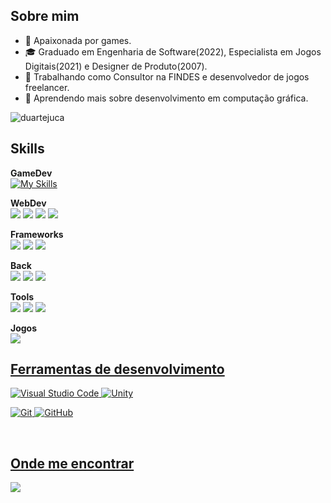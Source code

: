## Sobre mim

- 🤔 Apaixonada por games.
- 🎓 Graduado em Engenharia de Software(2022), Especialista em Jogos Digitais(2021) e Designer de Produto(2007).
- 💼 Trabalhando como Consultor na FINDES e desenvolvedor de jogos freelancer.
- 🌱 Aprendendo mais sobre desenvolvimento em computação gráfica.

![duartejuca](https://github-readme-stats.vercel.app/api/top-langs/?username=duartejuca&hide=html&layout=compact&theme=dark)

## Skills
**GameDev**<br />
[![My Skills](https://skillicons.dev/icons?i=unity,vscode,visualstudio,cs,blender,firebase,git,windows,bitbucket)](https://skillicons.dev)

**WebDev**<br />
<img src="https://img.shields.io/badge/React-20232A?style=for-the-badge&logo=react&logoColor=61DAFB" /> <img src="https://img.shields.io/badge/TypeScript-007ACC?style=for-the-badge&logo=typescript&logoColor=white" /> <img src="https://img.shields.io/badge/JavaScript-F7DF1E?style=for-the-badge&logo=javascript&logoColor=black" /> <img src="https://img.shields.io/badge/CSS3-1572B6?style=for-the-badge&logo=css3&logoColor=white" />

**Frameworks**<br />
<img src="https://img.shields.io/badge/Ant%20Design-1890FF?style=for-the-badge&logo=antdesign&logoColor=white" /> <img src="https://img.shields.io/badge/Bootstrap-563D7C?style=for-the-badge&logo=bootstrap&logoColor=white" /> <img src="https://img.shields.io/badge/Material--UI-0081CB?style=for-the-badge&logo=material-ui&logoColor=white" />

**Back**<br />
<img src="https://img.shields.io/badge/.NET-5C2D91?style=for-the-badge&logo=.net&logoColor=white" /> <img src="https://img.shields.io/badge/MySQL-00000F?style=for-the-badge&logo=mysql&logoColor=white" /> <img src="https://img.shields.io/badge/SQLite-07405E?style=for-the-badge&logo=sqlite&logoColor=white" />

**Tools**<br />
<img src="https://img.shields.io/badge/Git-E34F26?style=for-the-badge&logo=git&logoColor=white" /> <img src="https://img.shields.io/badge/Windows-017AD7?style=for-the-badge&logo=windows&logoColor=white" /> <img src="https://img.shields.io/badge/Microsoft_Office-D83B01?style=for-the-badge&logo=microsoft-office&logoColor=white" />


**Jogos**<br />
<a href="https://steamcommunity.com/id/duartejuca/"><img src="https://img.shields.io/badge/Steam-000000?style=for-the-badge&logo=steam&logoColor=white" />

## Ferramentas de desenvolvimento
![Visual Studio Code](https://img.shields.io/badge/-Visual%20Studio%20Code-333333?style=flat&logo=visual-studio-code&logoColor=007ACC)
![Unity](https://img.shields.io/badge/-Unity-333333?style=flat&logo=unity&logoColor=000000)

![Git](https://img.shields.io/badge/-Git-333333?style=flat&logo=git)
![GitHub](https://img.shields.io/badge/-GitHub-333333?style=flat&logo=github)

<br/>

## Onde me encontrar
<a href="https://www.linkedin.com/in/jmfdb"><img src="https://img.shields.io/badge/LinkedIn-0077B5?style=for-the-badge&logo=linkedin&logoColor=white" /></a>
